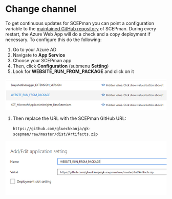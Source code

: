 # Change channel

To get continuous updates for SCEPman you can point a configuration variable to the [maintained GitHub repository](https://github.com/glueckkanja/gk-scepman) of SCEPman. During every restart, the Azure Web App will do a check and a copy deployment if necessary. To configure this do the following:

1. Go to your Azure AD
2. Navigate to **App Service**
3. Choose your SCEPman app
4. Then, click **Configuration** \(submenu **Setting**\)
5. Look for **WEBSITE\_RUN\_FROM\_PACKAGE** and click on it

![](../../.gitbook/assets/scepman_optional2%20%281%29.png)

1. Then replace the URL with the SCEPman GitHub URL:

   `https://github.com/glueckkanja/gk-scepman/raw/master/dist/Artifacts.zip`

![](../../.gitbook/assets/scepman_optional3%20%281%29.png)
